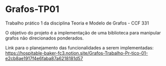 # Grafos-TP01
Trabalho prático 1 da disciplina Teoria e Modelo de Grafos - CCF 331

O objetivo do projeto é a implementação de uma biblioteca para manipular grafos não direcionados ponderados.

Link para o planejamento das funcionalidades a serem implementadas:
https://hospitable-baker-fc3.notion.site/Grafos-Trabalho-Pr-tico-01-e2cb8ae1917f4e6faba87a6218181d57
